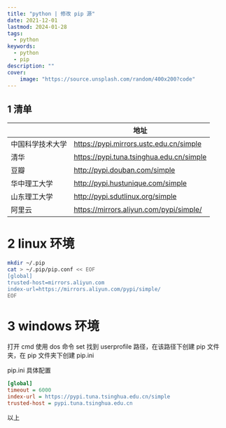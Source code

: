 ```yaml
---
title: "python | 修改 pip 源" 
date: 2021-12-01
lastmod: 2024-01-28
tags:
  - python
keywords:
  - python
  - pip
description: "" 
cover:
    image: "https://source.unsplash.com/random/400x200?code" 
---
```


## 1 清单

|                  | 地址                                     |
| ---------------- | ---------------------------------------- |
| 中国科学技术大学 | <https://pypi.mirrors.ustc.edu.cn/simple>  |
| 清华             | <https://pypi.tuna.tsinghua.edu.cn/simple> |
| 豆瓣             | <http://pypi.douban.com/simple>            |
| 华中理工大学     | <http://pypi.hustunique.com/simple>        |
| 山东理工大学     | <http://pypi.sdutlinux.org/simple>         |
| 阿里云           | <https://mirrors.aliyun.com/pypi/simple/>  |

# 2 linux 环境

```bash
mkdir ~/.pip
cat > ~/.pip/pip.conf << EOF 
[global]
trusted-host=mirrors.aliyun.com
index-url=https://mirrors.aliyun.com/pypi/simple/
EOF
```

# 3 windows 环境

打开 cmd 使用 dos 命令 set 找到 userprofile 路径，在该路径下创建 pip 文件夹，在 pip 文件夹下创建 pip.ini


pip.ini 具体配置

```ini
[global]
timeout = 6000
index-url = https://pypi.tuna.tsinghua.edu.cn/simple
trusted-host = pypi.tuna.tsinghua.edu.cn
```

以上
